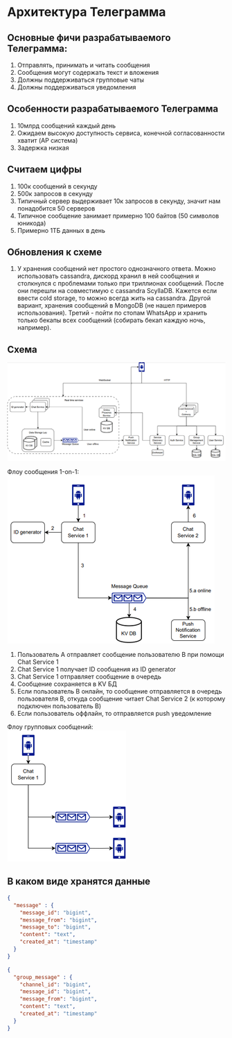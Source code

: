 # Архитектура Телеграмма

## Основные фичи разрабатываемого Телеграмма:
1) Отправлять, принимать и читать сообщения
2) Сообщения могут содержать текст и вложения
3) Должны поддерживаться групповые чаты
4) Должны поддерживаться уведомления

## Особенности разрабатываемого Телеграмма
1) 10млрд сообщений каждый день
2) Ожидаем высокую доступность сервиса, конечной согласованности хватит (AP система)
3) Задержка низкая 

## Считаем цифры
1) 100к сообщений в секунду
2) 500к запросов в секунду
3) Типичный сервер выдерживает 10к запросов в секунду, значит нам понадобится 50 серверов
4) Типичное сообщение занимает примерно 100 байтов (50 символов юникода)
5) Примерно 1ТБ данных в день

## Обновления к схеме
1) У хранения сообщений нет простого однозначного ответа. Можно использовать cassandra, дискорд хранил в ней сообщения
и столкнулся с проблемами только при триллионах сообщений. После они перешли на совместимую с cassandra ScyllaDB. Кажется
если ввести cold storage, то можно всегда жить на cassandra. Другой вариант, хранения сообщений в MongoDB (не нашел 
примеров использования). Третий - пойти по стопам WhatsApp и хранить только бекапы всех сообщений (собирать бекап 
каждую ночь, например).

## Схема
![img.png](img.png)

Флоу сообщения 1-on-1:  
![img_1.png](img_1.png)  
1. Пользователь А отправляет сообщение пользователю B при помощи Chat Service 1
2. Chat Service 1 получает ID сообщения из ID generator
3. Chat Service 1 отправляет сообщение в очередь
4. Сообщение сохраняется в KV БД
5. Если пользователь В онлайн, то сообщение отправляется в очередь пользователя В, откуда сообщение читает Chat Service 2 (к которому подключен пользователь В)
6. Если пользователь оффлайн, то отправляется push уведомление

Флоу групповых сообщений:  
![img_2.png](img_2.png)

## В каком виде хранятся данные
```json
{
  "message" : {
    "message_id": "bigint",
    "message_from": "bigint",
    "message_to": "bigint",
    "content": "text",
    "created_at": "timestamp"
  }
}
```

```json
{
  "group_message" : {
    "channel_id": "bigint",
    "message_id": "bigint",
    "message_from": "bigint",
    "content": "text",
    "created_at": "timestamp"
  }
}
```
